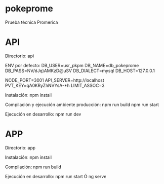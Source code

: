 # pokeprome
Prueba técnica Promerica

# API
Directorio: api

ENV por defecto:
DB_USER=usr_pkpm
DB_NAME=db_pokeprome
DB_PASS=NV/dJq)AMKzD@uSV
DB_DIALECT=mysql
DB_HOST=127.0.0.1

NODE_PORT=3001
API_SERVER=http://localhost
PVT_KEY=qA0KRyZhNVYsA-*h
LIMIT_ASSOC=3

Instalación:
npm install

Compilación y ejecución ambiente producción:
npm run build
npm run start

Ejecución en desarrollo:
npm run dev

# APP
Directorio: app

Instalación:
npm install

Compilación:
npm run build

Ejecución en desarrollo:
npm run start Ó ng serve
